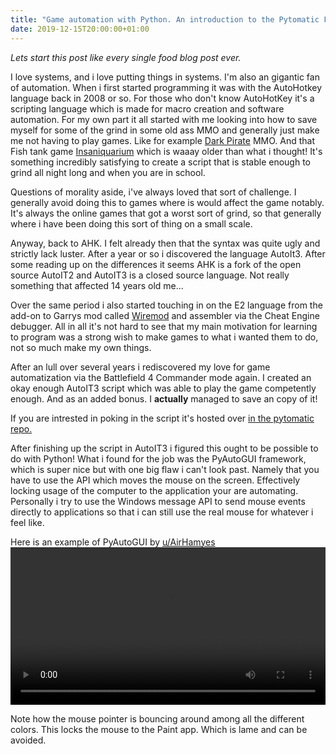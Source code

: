 ```yaml
---
title: "Game automation with Python. An introduction to the Pytomatic Framework"
date: 2019-12-15T20:00:00+01:00
---
```


*Lets start this post like every single food blog post ever.*

I love systems, and i love putting things in systems. I'm also an gigantic fan of automation.
When i first started programming it was with the AutoHotkey language back in 2008 or so. For those who don't know AutoHotKey
it's a scripting language which is made for macro creation and software automation. For my own part it all started with 
me looking into how to save myself for some of the grind in some old ass MMO and generally just make me not having to play games. 
Like for example [Dark Pirate](https://www.mmofacts.com/dark-pirates-2128) MMO. And that Fish tank game [Insaniquarium](https://en.wikipedia.org/wiki/Insaniquarium) which is waaay older than what i thought!
It's something incredibly satisfying to create a script that is stable enough to grind all night long and when you are in school.

Questions of morality aside, i've always loved that sort of challenge. I generally avoid doing this to games where is would affect the game notably.
It's always the online games that got a worst sort of grind, so that generally where i have been doing this sort of thing on a small scale.

Anyway, back to AHK. I felt already then that the syntax was quite ugly and strictly lack luster. After a year or so i discovered the language AutoIt3.
After some reading up on the differences it seems AHK is a fork of the open source AutoIT2 and AutoIT3 is a closed source language.
Not really something that affected 14 years old me...

Over the same period i also started touching in on the E2 language from the add-on to Garrys mod called [Wiremod](https://wiremod.com/)
and assembler via the Cheat Engine debugger. All in all it's not hard to see that my main motivation for learning to program
was a strong wish to make games to what i wanted them to do, not so much make my own things.

After an lull over several years i rediscovered my love for game automatization via the Battlefield 4 Commander mode again.
I created an okay enough AutoIT3 script which was able to play the game competently enough. And as an added bonus. I **actually** managed to save an copy of it!

If you are intrested in poking in the script it's hosted over [in the pytomatic repo.](https://github.com/N0K0/pytomatic/blob/master/samples/BF4/_old_autoit3/BF%20commander.au3
)

After finishing up the script in AutoIT3 i figured this ought to be possible to do with Python!
What i found for the job was the PyAutoGUI framework, which is super nice but with one big flaw i can't look past.
Namely that you have to use the API which moves the mouse on the screen. Effectively locking usage of the computer to the application your are automating.
Personally i try to use the Windows message API to send mouse events directly to applications so that i can still use the real mouse for whatever i feel like.

Here is an example of PyAutoGUI by [u/AirHamyes](https://www.reddit.com/user/AirHamyes/)
<video controls width="100%"><source src="/Pytomatic/AirHamyes_paint.mp4" type="video/mp4"></video>

Note how the mouse pointer is bouncing around among all the different colors. This locks the mouse to the Paint app. Which is lame and can be avoided.

